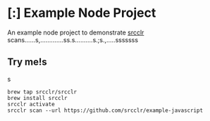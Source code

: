# [:] Example Node Project

An example node project to demonstrate [srcclr](https://www.srcclr.com) scans......s,.............ss.s..........s.;s.,.....sssssss

## Try me!s
s
```
brew tap srcclr/srcclr
brew install srcclr
srcclr activate
srcclr scan --url https://github.com/srcclr/example-javascript
```
